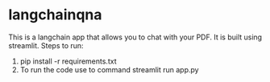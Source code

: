# langchainqna

This is a langchain app that allows you to chat with your PDF. It is built using streamlit.
Steps to run:
1. pip install -r requirements.txt
2. To run the code use to command streamlit run app.py
